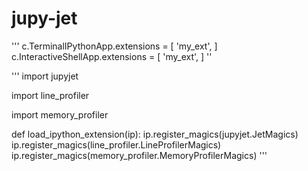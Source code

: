 # jupy-jet


'''
c.TerminalIPythonApp.extensions = [
    'my_ext',
]
c.InteractiveShellApp.extensions = [
    'my_ext',
]
''


'''
import jupyjet

import line_profiler

import memory_profiler

def load_ipython_extension(ip):
    ip.register_magics(jupyjet.JetMagics)
    ip.register_magics(line_profiler.LineProfilerMagics)
    ip.register_magics(memory_profiler.MemoryProfilerMagics)
'''

